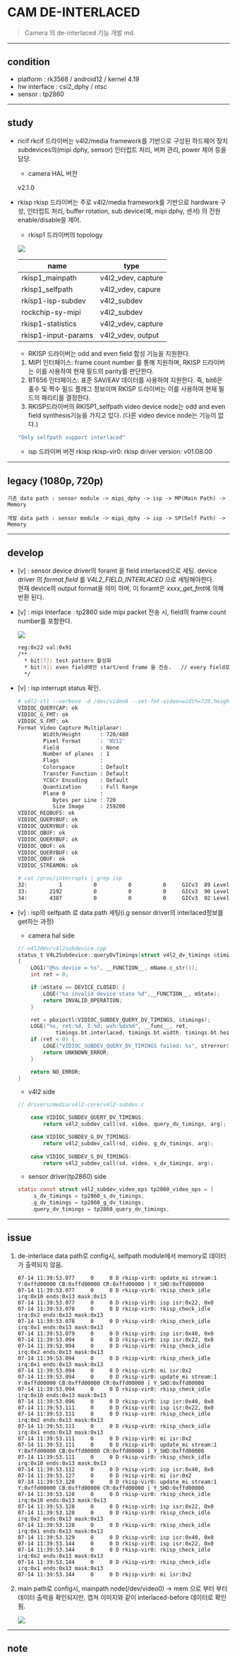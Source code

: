 # CAM DE-INTERLACED

> Camera 의 de-interlaced 기능 개발 md. 



----
## condition
 - platform : rk3568 / android12 / kernel 4.19
 - hw interface : csi2_dphy / ntsc
 - sensor : tp2860 

----
## study

 - ricif
	rkcif 드라이버는 v4l2/media framework를 기반으로 구성된 하드웨어 장치 subdevices의(mipi dphy, sensor)  인터럽트 처리, 버퍼 관리, power 제어 등을 담당.

	* camera HAL 버전

	 v2.1.0 

 - rkisp
	rkisp 드라이버는 주로 v4l2/media framework를 기반으로 hardware 구성, 인터럽트 처리, buffer rotation, sub device(예, mipi dphy, 센서) 의 전원 enable/disable을 제어.

	* rkisp1 드라이버의 topology

 	![](./images/CAMERA_06.png)
 
	| **name**            	| **type**           	|
	|---------------------	|--------------------	|
	| rkisp1_mainpath     	| v4l2_vdev, capture 	|
	| rkisp1_selfpath     	| v4l2_vdev, capure  	|
	| rkisp1-isp-subdev   	| v4l2_subdev        	|
	| rockchip-sy-mipi    	| v4l2_subdev        	|
	| rkisp1-statistics   	| v4l2_vdev, capture 	|
	| rkisp1-input-params 	| v4l2_vdev, output  	|


	* RKISP 드라이버는 odd and even field 합성 기능을 지원한다.

	1. MIPI 인터페이스: frame count number 를 통해 지원하며, RKISP 드라이버는 이를 사용하여 현재 필드의 parity를 판단한다.
	2. BT656 인터페이스: 표준 SAV/EAV 데이터를 사용하여 지원한다. 즉, bit6은 홀수 및 짝수 필드 플래그 정보이며 RKISP 드라이버는 이를 사용하여 현재 필드의 패리티를 결정한다.
	3. RKISP드라이버의 RKISP1_selfpath video device node는 odd and even field synthesis기능을 가지고 있다. (다른 video device node는 기능이 없다.)

	```bash
	"Only selfpath support interlaced"
	```


	* isp 드라이버 버전
 	rkisp rkisp-vir0: rkisp driver version: v01.08.00


----
## legacy (1080p, 720p) 

	기존 data path : sensor module -> mipi_dphy -> isp -> MP(Main Path) -> Memory  

	개발 data path : sensor module -> mipi_dphy -> isp -> SP(Self Path) -> Memory


----
## develop

 - [v] : sensor device driver의 foramt 을 field interlaced으로 세팅.
  device driver 의 *format.field* 를 *V4L2_FIELD_INTERLACED* 으로 세팅해야한다.   
 현재 device의 output format을 의미 하며, 이 foramt은 *xxxx_get_fmt*에 의해 반환 된다. 

 - [v] : mipi Interface : tp2860 side mipi packet 전송 시, field의 frame count number를 포함한다.

	 ![](./images/CAM_DE-INTERLACED_01.png)

	```bash
	reg:0x22 val:0x91
	/**
	  * bit[7]: test pattern 활성화
	  * bit[0]: even field에만 start/end frame 을 전송.   // every field로 세팅 시, rk3568 side에서 detect 되지 않음.
	  */
	```

 - [v] : isp interrupt status 확인.
	```bash
	# v4l2-ctl --verbose -d /dev/video6 --set-fmt-video=width=720,height=240,pixelformat=NV12 --stream-mmap=3 --stream-to=/data/local/tmp/out.yuv --stream-skip=9 --stream-count=1
	VIDIOC_QUERYCAP: ok
	VIDIOC_G_FMT: ok
	VIDIOC_S_FMT: ok
	Format Video Capture Multiplanar:
			Width/Height      : 720/480
			Pixel Format      : 'NV12'
			Field             : None
			Number of planes  : 1
			Flags             :
			Colorspace        : Default
			Transfer Function : Default
			YCbCr Encoding    : Default
			Quantization      : Full Range
			Plane 0           :
			   Bytes per Line : 720
			   Size Image     : 259200
	VIDIOC_REQBUFS: ok
	VIDIOC_QUERYBUF: ok
	VIDIOC_QUERYBUF: ok
	VIDIOC_QBUF: ok
	VIDIOC_QUERYBUF: ok
	VIDIOC_QBUF: ok
	VIDIOC_QUERYBUF: ok
	VIDIOC_QBUF: ok
	VIDIOC_STREAMON: ok

	# cat /proc/interrupts | grep isp
	32:          1          0          0          0     GICv3  89 Level     rkisp_hw
	33:       2192          0          0          0     GICv3  90 Level     rkisp_hw
	34:       4387          0          0          0     GICv3  92 Level     rkisp_hw
	```

 - [v] : isp의 selfpath 로 data path 세팅(i.g sensor driver의 interlaced정보를 get하는 과정)

	* camera hal side
	```c
	// v4l2dev/v4l2subdevice.cpp
	status_t V4L2Subdevice::queryDvTimings(struct v4l2_dv_timings &timings)
	{
		LOGI("@%s device = %s", __FUNCTION__, mName.c_str());
		int ret = 0;

		if (mState == DEVICE_CLOSED) {
			LOGE("%s invalid device state %d",__FUNCTION__, mState);
			return INVALID_OPERATION;
		}

		ret = pbxioctl(VIDIOC_SUBDEV_QUERY_DV_TIMINGS, &timings);
		LOGE("%s, ret:%d, I:%d, wxh:%dx%d", __func__, ret,
				timings.bt.interlaced, timings.bt.width, timings.bt.height);
		if (ret < 0) {
			LOGE("VIDIOC_SUBDEV_QUERY_DV_TIMINGS failed: %s", strerror(errno));
			return UNKNOWN_ERROR;
		}

		return NO_ERROR;
	}
	```

	* v4l2 side
	```c
	// drivers/media/v4l2-core/v4l2-subdev.c

		case VIDIOC_SUBDEV_QUERY_DV_TIMINGS:
			return v4l2_subdev_call(sd, video, query_dv_timings, arg);

		case VIDIOC_SUBDEV_G_DV_TIMINGS:
			return v4l2_subdev_call(sd, video, g_dv_timings, arg);
			
		case VIDIOC_SUBDEV_S_DV_TIMINGS:
			return v4l2_subdev_call(sd, video, s_dv_timings, arg);
	```

	* sensor driver(tp2860) side

	```c
	static const struct v4l2_subdev_video_ops tp2860_video_ops = {
		.s_dv_timings = tp2860_s_dv_timings,
		.g_dv_timings = tp2860_g_dv_timings,
		.query_dv_timings = tp2860_query_dv_timings,
	```


----
## issue

 1. de-interlace data path로 config시, selfpath module에서 memory로 데이터가 출력되지 않음.
	```logcat
	07-14 11:39:53.077     0     0 D rkisp-vir0: update_mi stream:1 Y:0xffd00000 CB:0xffd00000 CR:0xffd00000 | Y_SHD:0xffd00000
	07-14 11:39:53.077     0     0 D rkisp-vir0: rkisp_check_idle irq:0x10 ends:0x13 mask:0x13
	07-14 11:39:53.077     0     0 D rkisp-vir0: isp isr:0x22, 0x0
	07-14 11:39:53.078     0     0 D rkisp-vir0: rkisp_check_idle irq:0x2 ends:0x13 mask:0x13
	07-14 11:39:53.078     0     0 D rkisp-vir0: rkisp_check_idle irq:0x1 ends:0x13 mask:0x13
	07-14 11:39:53.079     0     0 D rkisp-vir0: isp isr:0x40, 0x0
	07-14 11:39:53.094     0     0 D rkisp-vir0: isp isr:0x22, 0x0
	07-14 11:39:53.094     0     0 D rkisp-vir0: rkisp_check_idle irq:0x2 ends:0x13 mask:0x13
	07-14 11:39:53.094     0     0 D rkisp-vir0: rkisp_check_idle irq:0x1 ends:0x13 mask:0x13
	07-14 11:39:53.094     0     0 D rkisp-vir0: mi isr:0x2
	07-14 11:39:53.094     0     0 D rkisp-vir0: update_mi stream:1 Y:0xffd00000 CB:0xffd00000 CR:0xffd00000 | Y_SHD:0xffd00000
	07-14 11:39:53.094     0     0 D rkisp-vir0: rkisp_check_idle irq:0x10 ends:0x13 mask:0x13
	07-14 11:39:53.096     0     0 D rkisp-vir0: isp isr:0x40, 0x0
	07-14 11:39:53.111     0     0 D rkisp-vir0: isp isr:0x22, 0x0
	07-14 11:39:53.111     0     0 D rkisp-vir0: rkisp_check_idle irq:0x2 ends:0x13 mask:0x13
	07-14 11:39:53.111     0     0 D rkisp-vir0: rkisp_check_idle irq:0x1 ends:0x13 mask:0x13
	07-14 11:39:53.111     0     0 D rkisp-vir0: mi isr:0x2
	07-14 11:39:53.111     0     0 D rkisp-vir0: update_mi stream:1 Y:0xffd00000 CB:0xffd00000 CR:0xffd00000 | Y_SHD:0xffd00000
	07-14 11:39:53.111     0     0 D rkisp-vir0: rkisp_check_idle irq:0x10 ends:0x13 mask:0x13
	07-14 11:39:53.112     0     0 D rkisp-vir0: isp isr:0x40, 0x0
	07-14 11:39:53.127     0     0 D rkisp-vir0: mi isr:0x2
	07-14 11:39:53.128     0     0 D rkisp-vir0: update_mi stream:1 Y:0xffd00000 CB:0xffd00000 CR:0xffd00000 | Y_SHD:0xffd00000
	07-14 11:39:53.128     0     0 D rkisp-vir0: rkisp_check_idle irq:0x10 ends:0x13 mask:0x13
	07-14 11:39:53.128     0     0 D rkisp-vir0: isp isr:0x22, 0x0
	07-14 11:39:53.128     0     0 D rkisp-vir0: rkisp_check_idle irq:0x2 ends:0x13 mask:0x13
	07-14 11:39:53.128     0     0 D rkisp-vir0: rkisp_check_idle irq:0x1 ends:0x13 mask:0x13
	07-14 11:39:53.129     0     0 D rkisp-vir0: isp isr:0x40, 0x0
	07-14 11:39:53.144     0     0 D rkisp-vir0: isp isr:0x22, 0x0
	07-14 11:39:53.144     0     0 D rkisp-vir0: rkisp_check_idle irq:0x2 ends:0x13 mask:0x13
	07-14 11:39:53.144     0     0 D rkisp-vir0: rkisp_check_idle irq:0x1 ends:0x13 mask:0x13
	07-14 11:39:53.144     0     0 D rkisp-vir0: mi isr:0x2
	```

 2. main path로 config시, mainpath node(/dev/video0) -> mem  으로 부터 부터 데이터 출력을 확인되지만, 캡쳐 이미지와 같이 interlaced-before 데이터로 확인됨.

  	![](./images/CAM_DE-INTERLACED_02.png)

----
## note


